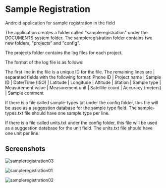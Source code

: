 # Sample Registration
Android application for sample registration in the field

The application creates a folder called "sampleregistration" under the DOCUMENTS system folder.
The sampleregistration folder contains two new folders, "projects" and "config".

The projects folder contains the log files for each project.

The format of the log file is as follows:

The first line in the file is a unique ID for the file.
The remaining lines are | separated fields with the following format:
Phone ID | Project name | Sample ID | Date/Time (ISO) | Latitude | Longitude | Altitude | Station | Sample type | Measurement value | Measurement unit | Satellite count | Accuracy (meters) | Sample comment

If there is a file called sample-types.txt under the config folder, this file will be used as a suggestion database for the sample type field.
The sample-types.txt file should have one sample type per line.

If there is a file called units.txt under the config folder, this file will be used as a suggestion database for the unit field.
The units.txt file should have one unit per line.

## Screenshots

![sampleregistration03](https://cloud.githubusercontent.com/assets/1276717/16519096/0c38612e-3f87-11e6-9308-5a969ae5f9d9.png)

![sampleregistration01](https://cloud.githubusercontent.com/assets/1276717/16519100/124e72b0-3f87-11e6-9eb5-94bfc3baec3b.png)

![sampleregistration02](https://cloud.githubusercontent.com/assets/1276717/16519105/15ccc266-3f87-11e6-94b8-d828742e5b30.png)